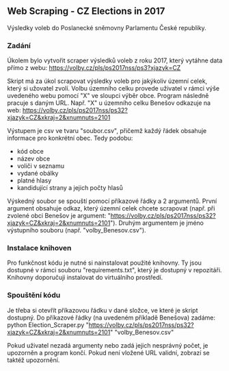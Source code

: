 ## Web Scraping - CZ Elections in 2017

Výsledky voleb do Poslanecké sněmovny Parlamentu České republiky.

### Zadání 
Úkolem bylo vytvořit scraper výsledků voleb z roku 2017, který vytáhne data přímo z webu: https://volby.cz/pls/ps2017nss/ps3?xjazyk=CZ

Skript má za úkol scrapovat výsledky voleb pro jakýkoliv územní celek, který si užovatel zvolí. Volbu územního celku provede uživatel v rámci výše uvedeného webu  pomocí "X" ve sloupci výběr obce. Program následně pracuje s daným URL.  Např. "X" u územního celku Benešov odkazuje na web: https://volby.cz/pls/ps2017nss/ps32?xjazyk=CZ&xkraj=2&xnumnuts=2101

Výstupem je csv ve tvaru "soubor.csv", přičemž každý řádek obsahuje informace pro konkrétní obec. Tedy podobu:

- kód obce
- název obce
- voliči v seznamu
- vydané obálky
- platné hlasy
- kandidující strany a jejich počty hlasů

Výskedný soubor se spouští pomocí  příkazové řádky a 2 argumentů. První argument obsahuje odkaz, který územní celek chcete scrapovat (např. při zvolené obci Benešov je argument: "https://volby.cz/pls/ps2017nss/ps32?xjazyk=CZ&xkraj=2&xnumnuts=2101"). Druhým argumentem je jméno výstupního souboru (např. "volby_Benesov.csv"). 

### Instalace knihoven 
Pro funkčnost kódu je nutné si nainstalovat použité knihovny. Ty jsou dostupné v rámci souboru "requirements.txt", který je dostupný v repozitáři. Knihovny doporučuji instalovat do virtuálního prostředí. 

### Spouštění kódu 
Je třeba si otevřít příkazovou řádku v dané složce, ve které je skript dostupný. Do příkazové řádky (na uvedeném příkladě Benešova) zadáme: 
python Election_Scraper.py "https://volby.cz/pls/ps2017nss/ps32?xjazyk=CZ&xkraj=2&xnumnuts=2101" "volby_Benesov.csv"

Pokud uživatel nezadá argumenty nebo zadá jejich nesprávný počet, je upozorněn a program končí. Pokud není vložené URL validní, zobrazí se taktéž upozornění. 



